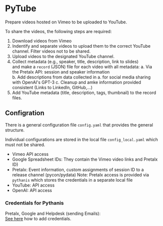 # PyTube

Prepare videos hosted on Vimeo to be uploaded to YouTube. 

To share the videos, the following steps are required:

1. Download videos from Vimeo
2. Indentify and separate videos to upload them to the correct YouTube channel. Filter videos not to be shared.
3. Upload videos to the designated YouTube channel.
4. Collect metadata (e.g., speaker, title, description, link to slides)  
   and make a `record` (JSON) file for each video with all metadata:
   a. Via the Pretalx API: session and speaker information  
   b. Add descriptions from data collected in a. for social media sharing with OpenAI's GPT-3
   c. Cleanup and amke information provided consistent (Links to LinkedIn, GitHub,...)
5. Add YouTube metadata (title, description, tags, thumbnail) to the record files.

## Configration

There is a general configuration file `config.yaml` that provides the general structure.

Individual configurations are stored in the local file `config_local.yaml` which must not be shared.

- Vimeo API access
- Google Spreadsheet IDs: They contain the Vimeo video links and Pretalx ID)
- Pretalx: Event information, custom assignments of session ID to a release channel (pycon/pydata)
  Note: Pretalx access is provided via `pythanis` which stores the credentials in a separate local file
- YouTube: API access
- OpenAI: API access

### Credentials for Pythanis

Pretalx, Google and Helpdesk (sending Emails):  
[See here](https://florianwilhelm.info/pytanis/latest/usage/installation/#retrieving-the-credentials-and-tokens) 
how to add credentials.



